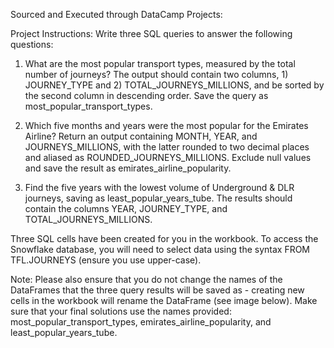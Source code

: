 Sourced and Executed through DataCamp Projects:

Project Instructions: Write three SQL queries to answer the following questions:

1. What are the most popular transport types, measured by the total number of journeys? The output should contain two columns, 1) JOURNEY_TYPE and 2) TOTAL_JOURNEYS_MILLIONS, and be sorted by the second column in descending order. Save the query as most_popular_transport_types.

2. Which five months and years were the most popular for the Emirates Airline? Return an output containing MONTH, YEAR, and JOURNEYS_MILLIONS, with the latter rounded to two decimal places and aliased as ROUNDED_JOURNEYS_MILLIONS. Exclude null values and save the result as emirates_airline_popularity.

3. Find the five years with the lowest volume of Underground & DLR journeys, saving as least_popular_years_tube. The results should contain the columns YEAR, JOURNEY_TYPE, and TOTAL_JOURNEYS_MILLIONS.

Three SQL cells have been created for you in the workbook. To access the Snowflake database, you will need to select data using the syntax FROM TFL.JOURNEYS (ensure you use upper-case).

Note: Please also ensure that you do not change the names of the DataFrames that the three query results will be saved as - creating new cells in the workbook will rename the DataFrame (see image below). Make sure that your final solutions use the names provided: most_popular_transport_types, emirates_airline_popularity, and least_popular_years_tube.


